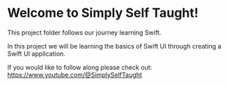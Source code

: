 # Welcome to Simply Self Taught!

This project folder follows our journey learning Swift. 

In this project we will be learning the basics of Swift UI through creating a Swift UI application.

If you would like to follow along please check out: https://www.youtube.com/@SimplySelfTaught

